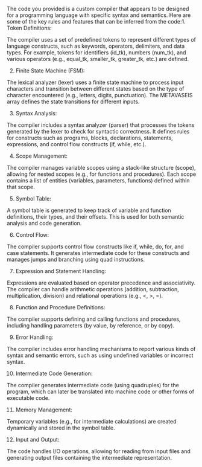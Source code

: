 The code you provided is a custom compiler that appears to be designed for a programming language with specific syntax and semantics. Here are some of the key rules and features that can be inferred from the code:1. Token Definitions:

The compiler uses a set of predefined tokens to represent different types of language constructs, such as keywords, operators, delimiters, and data types. For example, tokens for identifiers (id_tk), numbers (num_tk), and various operators (e.g., equal_tk, smaller_tk, greater_tk, etc.) are defined.

2. Finite State Machine (FSM):

The lexical analyzer (lexer) uses a finite state machine to process input characters and transition between different states based on the type of character encountered (e.g., letters, digits, punctuation). The METAVASEIS array defines the state transitions for different inputs.

3. Syntax Analysis:

The compiler includes a syntax analyzer (parser) that processes the tokens generated by the lexer to check for syntactic correctness. It defines rules for constructs such as programs, blocks, declarations, statements, expressions, and control flow constructs (if, while, etc.).

4. Scope Management:

The compiler manages variable scopes using a stack-like structure (scope), allowing for nested scopes (e.g., for functions and procedures). Each scope contains a list of entities (variables, parameters, functions) defined within that scope.

5. Symbol Table:

A symbol table is generated to keep track of variable and function definitions, their types, and their offsets. This is used for both semantic analysis and code generation.

6. Control Flow:

The compiler supports control flow constructs like if, while, do, for, and case statements. It generates intermediate code for these constructs and manages jumps and branching using quad instructions.

7. Expression and Statement Handling:

Expressions are evaluated based on operator precedence and associativity. The compiler can handle arithmetic operations (addition, subtraction, multiplication, division) and relational operations (e.g., <, >, =).

8. Function and Procedure Definitions:

The compiler supports defining and calling functions and procedures, including handling parameters (by value, by reference, or by copy).

9. Error Handling:

The compiler includes error handling mechanisms to report various kinds of syntax and semantic errors, such as using undefined variables or incorrect syntax.

10. Intermediate Code Generation:

The compiler generates intermediate code (using quadruples) for the program, which can later be translated into machine code or other forms of executable code.

11. Memory Management:

Temporary variables (e.g., for intermediate calculations) are created dynamically and stored in the symbol table.

12. Input and Output:

The code handles I/O operations, allowing for reading from input files and generating output files containing the intermediate representation.
